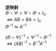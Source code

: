 **逆映射**  
$\Phi\circ\Psi=\Psi\circ\Phi=I_V$  
$\iff AB=BA=I_n$  
$\Phi^{-1}\leftrightharpoons A^{-1}$  
  
$(\Phi\circ\Psi)^{-1}=\Psi^{-1}\circ\Phi^{-1}$  
$\iff(AB)^{-1}=B^{-1}A^{-1}$  
